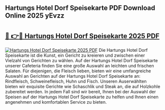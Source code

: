 ## Hartungs Hotel Dorf Speisekarte PDF Download Online 2025 yEvzz

# <h2><a href="http://gcblzof.nevu.top/?p=Hartungs+Hotel+Dorf+Speisekarte">🔗 👉🔴 Hartungs Hotel Dorf Speisekarte 2025 PDF</a></h2>

[![Hartungs Hotel Dorf Speisekarte 2025 PDF](https://i.imgur.com/dBaPXMq.png)](http://gcblzof.nevu.top/?p=Hartungs+Hotel+Dorf+Speisekarte)
Die Hartungs Hotel Dorf Speisekarte ist die Kunst, ein Gericht zu kreieren und zwischen einer Vielzahl von Gerichten zu wählen. Auf der Hartungs Hotel Dorf Speisekarte unserer Cafeteria finden Sie eine große Auswahl an leichten und frischen Salaten. Für diejenigen, die Fleisch lieben, bieten wir eine umfangreiche Auswahl an Gerichten auf der Hartungs Hotel Dorf Speisekarte an: Rindfleisch, Schweinefleisch, Huhn und Fisch. Unseren Auserwählten bieten wir exquisite Gerichte wie Schaschlik und Steak an, die auf Holzkohle zubereitet werden. In jedem Fall sind wir bereit, Ihnen bei der Auswahl der Speisen auf der Hartungs Hotel Dorf Speisekarte zu helfen und Ihnen einen angenehmen und komfortablen Service zu bieten.
